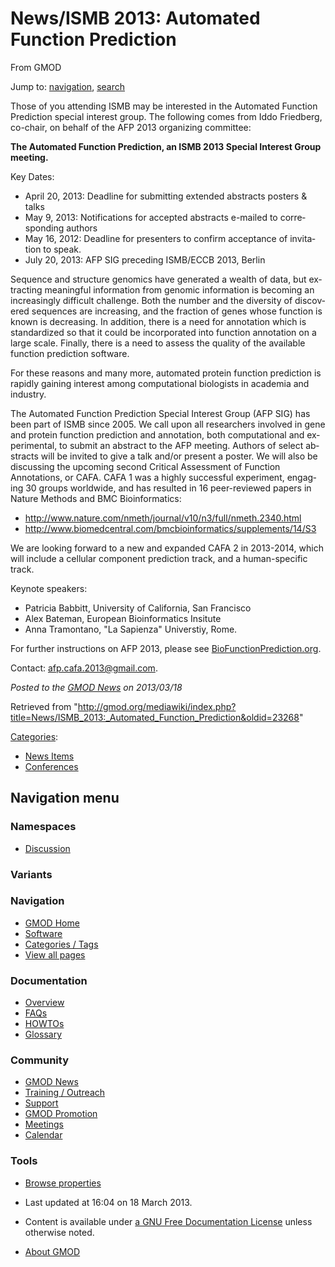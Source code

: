 <div id="mw-page-base" class="noprint">

</div>

<div id="mw-head-base" class="noprint">

</div>

<div id="content" class="mw-body" role="main">

<span id="top"></span>

<div id="mw-js-message" style="display:none;">

</div>



# <span dir="auto">News/ISMB 2013: Automated Function Prediction</span>

<div id="bodyContent">

<div id="siteSub">

From GMOD

</div>

<div id="contentSub">

</div>

<div id="jump-to-nav" class="mw-jump">

Jump to: [navigation](#mw-navigation), [search](#p-search)

</div>

<div id="mw-content-text" class="mw-content-ltr" lang="en" dir="ltr">

Those of you attending ISMB may be interested in the Automated Function
Prediction special interest group. The following comes from Iddo
Friedberg, co-chair, on behalf of the AFP 2013 organizing committee:

**The Automated Function Prediction, an ISMB 2013 Special Interest Group
meeting.**

Key Dates:

- April 20, 2013: Deadline for submitting extended abstracts posters &
  talks
- May 9, 2013: Notifications for accepted abstracts e-mailed to
  corresponding authors
- May 16, 2012: Deadline for presenters to confirm acceptance of
  invitation to speak.
- July 20, 2013: AFP SIG preceding ISMB/ECCB 2013, Berlin

Sequence and structure genomics have generated a wealth of data, but
extracting meaningful information from genomic information is becoming
an increasingly difficult challenge. Both the number and the diversity
of discovered sequences are increasing, and the fraction of genes whose
function is known is decreasing. In addition, there is a need for
annotation which is standardized so that it could be incorporated into
function annotation on a large scale. Finally, there is a need to assess
the quality of the available function prediction software.

For these reasons and many more, automated protein function prediction
is rapidly gaining interest among computational biologists in academia
and industry.

The Automated Function Prediction Special Interest Group (AFP SIG) has
been part of ISMB since 2005. We call upon all researchers involved in
gene and protein function prediction and annotation, both computational
and experimental, to submit an abstract to the AFP meeting. Authors of
select abstracts will be invited to give a talk and/or present a poster.
We will also be discussing the upcoming second Critical Assessment of
Function Annotations, or CAFA. CAFA 1 was a highly successful
experiment, engaging 30 groups worldwide, and has resulted in 16
peer-reviewed papers in Nature Methods and BMC Bioinformatics:

- <a
  href="http://www.nature.com/nmeth/journal/v10/n3/full/nmeth.2340.html"
  class="external free"
  rel="nofollow">http://www.nature.com/nmeth/journal/v10/n3/full/nmeth.2340.html</a>
- <a
  href="http://www.biomedcentral.com/bmcbioinformatics/supplements/14/S3"
  class="external free"
  rel="nofollow">http://www.biomedcentral.com/bmcbioinformatics/supplements/14/S3</a>

We are looking forward to a new and expanded CAFA 2 in 2013-2014, which
will include a cellular component prediction track, and a human-specific
track.

Keynote speakers:

- Patricia Babbitt, University of California, San Francisco
- Alex Bateman, European Bioinformatics Insitute
- Anna Tramontano, "La Sapienza" Universtiy, Rome.

For further instructions on AFP 2013, please see
<a href="http://BioFunctionPrediction.org" class="external text"
rel="nofollow">BioFunctionPrediction.org</a>.

Contact: <a href="mailto:afp.cafa.2013@gmail.com" class="external text"
rel="nofollow">afp.cafa.2013@gmail.com</a>.

  

<div class="newsfooter">

*Posted to the [GMOD News](../GMOD_News "GMOD News") on 2013/03/18*

</div>

</div>

<div class="printfooter">

Retrieved from
"<http://gmod.org/mediawiki/index.php?title=News/ISMB_2013:_Automated_Function_Prediction&oldid=23268>"

</div>

<div id="catlinks" class="catlinks">

<div id="mw-normal-catlinks" class="mw-normal-catlinks">

[Categories](../Special:Categories "Special:Categories"):

- [News Items](../Category%3ANews_Items "Category%3ANews Items")
- [Conferences](../Category%3AConferences "Category%3AConferences")

</div>

</div>

<div class="visualClear">

</div>

</div>

</div>

<div id="mw-navigation">

## Navigation menu

<div id="mw-head">



<div id="left-navigation">

<div id="p-namespaces" class="vectorTabs" role="navigation"
aria-labelledby="p-namespaces-label">

### Namespaces


- <span id="ca-talk"><a
  href="http://gmod.org/mediawiki/index.php?title=Talk:News/ISMB_2013:_Automated_Function_Prediction&amp;action=edit&amp;redlink=1"
  accesskey="t"
  title="Discussion about the content page [t]">Discussion</a></span>

</div>

<div id="p-variants" class="vectorMenu emptyPortlet" role="navigation"
aria-labelledby="p-variants-label">

### 

### Variants[](#)

<div class="menu">

</div>

</div>

</div>





</div>

</div>

</div>

<div id="mw-panel">

<div id="p-logo" role="banner">

<a href="../Main_Page"
style="background-image: url(../../images/GMOD-cogs.png);"
title="Visit the main page"></a>

</div>

<div id="p-Navigation" class="portal" role="navigation"
aria-labelledby="p-Navigation-label">

### Navigation

<div class="body">

- <span id="n-GMOD-Home">[GMOD Home](../Main_Page)</span>
- <span id="n-Software">[Software](../GMOD_Components)</span>
- <span id="n-Categories-.2F-Tags">[Categories /
  Tags](../Categories)</span>
- <span id="n-View-all-pages">[View all
  pages](../Special:AllPages)</span>

</div>

</div>

<div id="p-Documentation" class="portal" role="navigation"
aria-labelledby="p-Documentation-label">

### Documentation

<div class="body">

- <span id="n-Overview">[Overview](../Overview)</span>
- <span id="n-FAQs">[FAQs](../Category%3AFAQ)</span>
- <span id="n-HOWTOs">[HOWTOs](../Category%3AHOWTO)</span>
- <span id="n-Glossary">[Glossary](../Glossary)</span>

</div>

</div>

<div id="p-Community" class="portal" role="navigation"
aria-labelledby="p-Community-label">

### Community

<div class="body">

- <span id="n-GMOD-News">[GMOD News](../GMOD_News)</span>
- <span id="n-Training-.2F-Outreach">[Training /
  Outreach](../Training_and_Outreach)</span>
- <span id="n-Support">[Support](../Support)</span>
- <span id="n-GMOD-Promotion">[GMOD Promotion](../GMOD_Promotion)</span>
- <span id="n-Meetings">[Meetings](../Meetings)</span>
- <span id="n-Calendar">[Calendar](../Calendar)</span>

</div>

</div>

<div id="p-tb" class="portal" role="navigation"
aria-labelledby="p-tb-label">

### Tools

<div class="body">


- <span id="t-smwbrowselink"><a
  href="../Special%3ABrowse/News-2FISMB_2013:_Automated_Function_Prediction"
  rel="smw-browse">Browse properties</a></span>


</div>

</div>

</div>

</div>

<div id="footer" role="contentinfo">

- <span id="footer-info-lastmod">Last updated at 16:04 on 18 March
  2013.</span>
<!-- - <span id="footer-info-viewcount">6,640 page views.</span> -->
- <span id="footer-info-copyright">Content is available under
  <a href="http://www.gnu.org/licenses/fdl-1.3.html" class="external"
  rel="nofollow">a GNU Free Documentation License</a> unless otherwise
  noted.</span>

<!-- -->

- <span id="footer-places-about">[About
  GMOD](../GMOD:About "GMOD:About")</span>

<!-- -->






</div>
